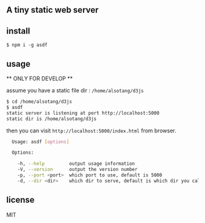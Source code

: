 ## A tiny static web server

## install

`$ npm i -g asdf`

## usage

** ONLY FOR DEVELOP **

assume you have a static file dir : `/home/alsotang/d3js`

```bash
$ cd /home/alsotang/d3js
$ asdf
static server is listening at port http://localhost:5000
static dir is /home/alsotang/d3js
```

then you can visit `http://localhost:5000/index.html` from browser.

```bash
  Usage: asdf [options]

  Options:

    -h, --help         output usage information
    -V, --version      output the version number
    -p, --port <port>  which port to use, default is 5000
    -d, --dir <dir>    which dir to serve, default is which dir you call `adsf`
```

## license

MIT
